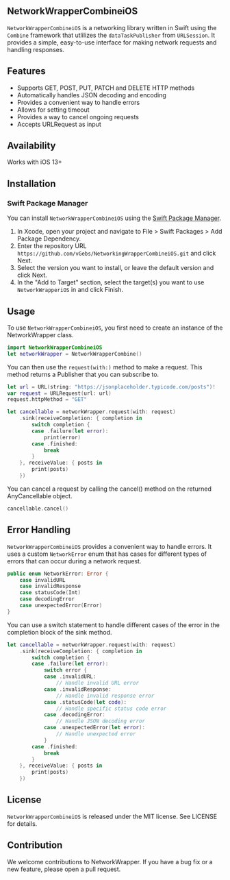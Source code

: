## NetworkWrapperCombineiOS

`NetworkWrapperCombineiOS` is a networking library written in Swift using the `Combine` framework that utlilizes the `dataTaskPublisher` from `URLSession`. It provides a simple, easy-to-use interface for making network requests and handling responses.

## Features

- Supports GET, POST, PUT, PATCH and DELETE HTTP methods
- Automatically handles JSON decoding and encoding
- Provides a convenient way to handle errors
- Allows for setting timeout
- Provides a way to cancel ongoing requests
- Accepts URLRequest as input

## Availability

Works with iOS 13+

## Installation 

### Swift Package Manager

You can install `NetworkWrapperCombineiOS` using the [Swift Package Manager](https://swift.org/package-manager/).

1. In Xcode, open your project and navigate to File > Swift Packages > Add Package Dependency.
2. Enter the repository URL `https://github.com/vGebs/NetworkingWrapperCombineiOS.git` and click Next.
3. Select the version you want to install, or leave the default version and click Next.
4. In the "Add to Target" section, select the target(s) you want to use `NetworkWrapperiOS` in and click Finish.

## Usage

To use `NetworkWrapperCombineiOS`, you first need to create an instance of the NetworkWrapper class.

```swift
import NetworkWrapperCombineiOS
let networkWrapper = NetworkWrapperCombine()
```

You can then use the `request(with:)` method to make a request. This method returns a Publisher that you can subscribe to.

```swift
let url = URL(string: "https://jsonplaceholder.typicode.com/posts")!
var request = URLRequest(url: url)
request.httpMethod = "GET"

let cancellable = networkWrapper.request(with: request)
    .sink(receiveCompletion: { completion in
        switch completion {
        case .failure(let error):
            print(error)
        case .finished:
            break
        }
    }, receiveValue: { posts in
        print(posts)
    })
```

You can cancel a request by calling the cancel() method on the returned AnyCancellable object.

```swift
cancellable.cancel()
```

## Error Handling

`NetworkWrapperCombineiOS` provides a convenient way to handle errors. It uses a custom `NetworkError` enum that has cases for different types of errors that can occur during a network request.

```swift
public enum NetworkError: Error {
    case invalidURL
    case invalidResponse
    case statusCode(Int)
    case decodingError
    case unexpectedError(Error)
}
```
You can use a switch statement to handle different cases of the error in the completion block of the sink method.
```swift
let cancellable = networkWrapper.request(with: request)
    .sink(receiveCompletion: { completion in
        switch completion {
        case .failure(let error):
            switch error {
            case .invalidURL:
                // Handle invalid URL error
            case .invalidResponse:
                // Handle invalid response error
            case .statusCode(let code):
                // Handle specific status code error
            case .decodingError:
                // Handle JSON decoding error
            case .unexpectedError(let error):
                // Handle unexpected error
            }
        case .finished:
            break
        }
    }, receiveValue: { posts in
        print(posts)
    })
```

## License

`NetworkWrapperCombineiOS` is released under the MIT license. See LICENSE for details.

## Contribution

We welcome contributions to NetworkWrapper. If you have a bug fix or a new feature, please open a pull request.
